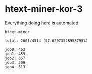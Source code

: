 # htext-miner-kor-3

Everything doing here is automated.

```
htext-miner

total: 2601/4514 (57.62073548958795%)

job0: 463
job1: 459
job2: 657
job3: 509
job4: 513
```